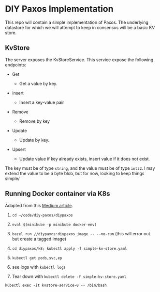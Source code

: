 # DIY Paxos Implementation

This repo will contain a simple implementation of Paxos. The underlying datastore for which we will attempt to keep in consensus will be a basic KV store.

## KvStore

The server exposes the KvStoreService. This service expose the following endpoints:

* Get

  * Get a value by key.

* Insert

   * Insert a key-value pair

* Remove
  
  * Remove by key

* Update
  
  * Update by key.

* Upsert
  
  * Update value if key already exists, insert value if it does not exist.
  
The key must be of type  `string`, and the value must be of type `int32`. I may extend the value to be a byte blob, but for now, looking to keep things simple/


## Running Docker container via K8s

Adapted from this [Medium article](https://medium.com/swlh/how-to-run-locally-built-docker-images-in-kubernetes-b28fbc32cc1d).

1. `cd ~/code/diy-paxos/diypaxos`

2. `eval $(minikube -p minikube docker-env)`

3. `bazel run //diypaxos:diypaxos_image -- --no-run` (this will error out but create a tagged image)

4. `cd diypaxos/k8; kubectl apply -f simple-kv-store.yaml`

5. `kubectl get pods,svc,ep`

6. see logs with `kubectl logs`

7. Tear down with `kubectl delete -f simple-kv-store.yaml`

```shell
kubectl exec -it kvstore-service-0 -- /bin/bash
```